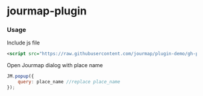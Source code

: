 # jourmap-plugin

### Usage

Include js file
```xml
<script src="https://raw.githubusercontent.com/jourmap/plugin-demo/gh-pages/jourmap-plugin.js"></script>
```

Open Jourmap dialog with place name
```javascript
JM.popup({ 
	query: place_name //replace place_name
});
```

